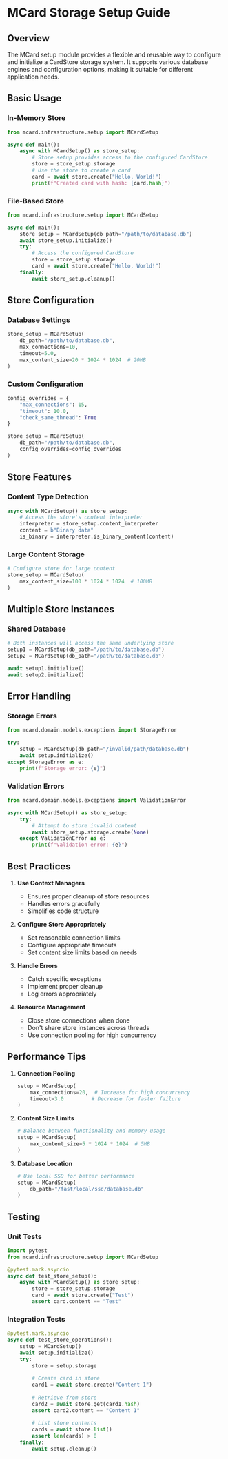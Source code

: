 # MCard Storage Setup Guide

## Overview
The MCard setup module provides a flexible and reusable way to configure and initialize a CardStore storage system. It supports various database engines and configuration options, making it suitable for different application needs.

## Basic Usage

### In-Memory Store
```python
from mcard.infrastructure.setup import MCardSetup

async def main():
    async with MCardSetup() as store_setup:
        # Store setup provides access to the configured CardStore
        store = store_setup.storage
        # Use the store to create a card
        card = await store.create("Hello, World!")
        print(f"Created card with hash: {card.hash}")
```

### File-Based Store
```python
from mcard.infrastructure.setup import MCardSetup

async def main():
    store_setup = MCardSetup(db_path="/path/to/database.db")
    await store_setup.initialize()
    try:
        # Access the configured CardStore
        store = store_setup.storage
        card = await store.create("Hello, World!")
    finally:
        await store_setup.cleanup()
```

## Store Configuration

### Database Settings
```python
store_setup = MCardSetup(
    db_path="/path/to/database.db",
    max_connections=10,
    timeout=5.0,
    max_content_size=20 * 1024 * 1024  # 20MB
)
```

### Custom Configuration
```python
config_overrides = {
    "max_connections": 15,
    "timeout": 10.0,
    "check_same_thread": True
}

store_setup = MCardSetup(
    db_path="/path/to/database.db",
    config_overrides=config_overrides
)
```

## Store Features

### Content Type Detection
```python
async with MCardSetup() as store_setup:
    # Access the store's content interpreter
    interpreter = store_setup.content_interpreter
    content = b"Binary data"
    is_binary = interpreter.is_binary_content(content)
```

### Large Content Storage
```python
# Configure store for large content
store_setup = MCardSetup(
    max_content_size=100 * 1024 * 1024  # 100MB
)
```

## Multiple Store Instances

### Shared Database
```python
# Both instances will access the same underlying store
setup1 = MCardSetup(db_path="/path/to/database.db")
setup2 = MCardSetup(db_path="/path/to/database.db")

await setup1.initialize()
await setup2.initialize()
```

## Error Handling

### Storage Errors
```python
from mcard.domain.models.exceptions import StorageError

try:
    setup = MCardSetup(db_path="/invalid/path/database.db")
    await setup.initialize()
except StorageError as e:
    print(f"Storage error: {e}")
```

### Validation Errors
```python
from mcard.domain.models.exceptions import ValidationError

async with MCardSetup() as store_setup:
    try:
        # Attempt to store invalid content
        await store_setup.storage.create(None)
    except ValidationError as e:
        print(f"Validation error: {e}")
```

## Best Practices

1. **Use Context Managers**
   - Ensures proper cleanup of store resources
   - Handles errors gracefully
   - Simplifies code structure

2. **Configure Store Appropriately**
   - Set reasonable connection limits
   - Configure appropriate timeouts
   - Set content size limits based on needs

3. **Handle Errors**
   - Catch specific exceptions
   - Implement proper cleanup
   - Log errors appropriately

4. **Resource Management**
   - Close store connections when done
   - Don't share store instances across threads
   - Use connection pooling for high concurrency

## Performance Tips

1. **Connection Pooling**
   ```python
   setup = MCardSetup(
       max_connections=20,  # Increase for high concurrency
       timeout=3.0         # Decrease for faster failure
   )
   ```

2. **Content Size Limits**
   ```python
   # Balance between functionality and memory usage
   setup = MCardSetup(
       max_content_size=5 * 1024 * 1024  # 5MB
   )
   ```

3. **Database Location**
   ```python
   # Use local SSD for better performance
   setup = MCardSetup(
       db_path="/fast/local/ssd/database.db"
   )
   ```

## Testing

### Unit Tests
```python
import pytest
from mcard.infrastructure.setup import MCardSetup

@pytest.mark.asyncio
async def test_store_setup():
    async with MCardSetup() as store_setup:
        store = store_setup.storage
        card = await store.create("Test")
        assert card.content == "Test"
```

### Integration Tests
```python
@pytest.mark.asyncio
async def test_store_operations():
    setup = MCardSetup()
    await setup.initialize()
    try:
        store = setup.storage
        
        # Create card in store
        card1 = await store.create("Content 1")
        
        # Retrieve from store
        card2 = await store.get(card1.hash)
        assert card2.content == "Content 1"
        
        # List store contents
        cards = await store.list()
        assert len(cards) > 0
    finally:
        await setup.cleanup()
